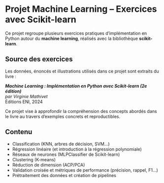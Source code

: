 # Projet Machine Learning – Exercices avec Scikit-learn

Ce projet regroupe plusieurs exercices pratiques d’implémentation en Python autour du **machine learning**, réalisés avec la bibliothèque **scikit-learn**.

## Source des exercices

Les données, énoncés et illustrations utilisés dans ce projet sont extraits du livre :

**_Machine Learning : Implémentation en Python avec Scikit-learn (2e édition)_**  
*par Virginie Mathivet*  
Éditions ENI, 2024

Ce projet vise à approfondir la compréhension des concepts abordés dans le livre au travers d’exemples concrets et reproductibles.

## Contenu
- Classification (KNN, arbres de décision, SVM…)
- Régression linéaire (et introduction à la régression polynomiale)
- Réseaux de neurones (MLPClassifier de Scikit-learn)
- Clustering (K-means)
- Réduction de dimension (ACP/PCA)
- Validation croisée et métriques de performance (précision, rappel, F1…)
- Prétraitement des données et création de pipelines